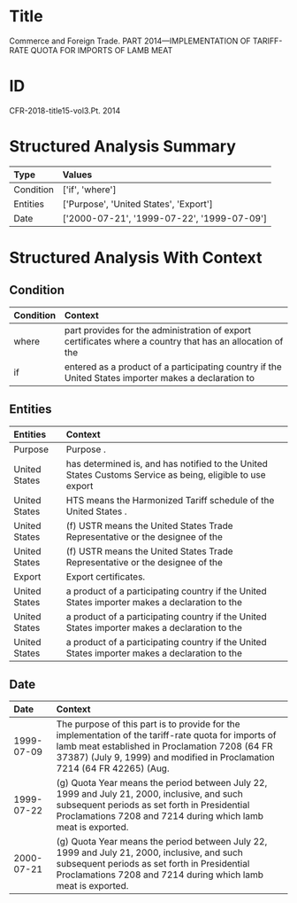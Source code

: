 # Title

 Commerce and Foreign Trade. PART 2014—IMPLEMENTATION OF TARIFF-RATE QUOTA FOR IMPORTS OF LAMB MEAT


# ID

 CFR-2018-title15-vol3.Pt. 2014


# Structured Analysis Summary

| Type      | Values                                     |
|:----------|:-------------------------------------------|
| Condition | ['if', 'where']                            |
| Entities  | ['Purpose', 'United States', 'Export']     |
| Date      | ['2000-07-21', '1999-07-22', '1999-07-09'] |


# Structured Analysis With Context

 


## Condition

| Condition   | Context                                                                                                   |
|:------------|:----------------------------------------------------------------------------------------------------------|
| where       | part provides for the administration of export certificates where a country that has an allocation of the |
| if          | entered as a product of a participating country if the United States importer makes a declaration to      |


## Entities

| Entities      | Context                                                                                                   |
|:--------------|:----------------------------------------------------------------------------------------------------------|
| Purpose       | Purpose .                                                                                                 |
| United States | has determined is, and has notified to the United States Customs Service as being, eligible to use export |
| United States | HTS means the Harmonized Tariff schedule of the United States .                                           |
| United States | (f) USTR means the  United States  Trade Representative or the designee of the                            |
| United States | (f) USTR means the  United States  Trade Representative or the designee of the                            |
| Export        | Export  certificates.                                                                                     |
| United States | a product of a participating country if the United States  importer makes a declaration to the            |
| United States | a product of a participating country if the United States  importer makes a declaration to the            |
| United States | a product of a participating country if the United States  importer makes a declaration to the            |


## Date

| Date       | Context                                                                                                                                                                                                                             |
|:-----------|:------------------------------------------------------------------------------------------------------------------------------------------------------------------------------------------------------------------------------------|
| 1999-07-09 | The purpose of this part is to provide for the implementation of the tariff-rate quota for imports of lamb meat established in Proclamation 7208 (64 FR 37387) (July 9, 1999) and modified in Proclamation 7214 (64 FR 42265) (Aug. |
| 1999-07-22 | (g) Quota Year means the period between July 22, 1999 and July 21, 2000, inclusive, and such subsequent periods as set forth in Presidential Proclamations 7208 and 7214 during which lamb meat is exported.                        |
| 2000-07-21 | (g) Quota Year means the period between July 22, 1999 and July 21, 2000, inclusive, and such subsequent periods as set forth in Presidential Proclamations 7208 and 7214 during which lamb meat is exported.                        |


